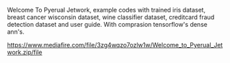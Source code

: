 Welcome To Pyerual Jetwork, example codes with trained iris dataset, breast cancer wisconsin dataset, wine classifier dataset, creditcard fraud detection dataset and user guide. With comprasion tensorflow's dense ann's.

https://www.mediafire.com/file/3zg4wqzo7ozlw1w/Welcome_to_Pyerual_Jetwork.zip/file
